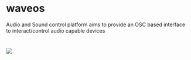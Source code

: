 # waveos
Audio and Sound control platform aims to provide an OSC based interface to interact/control audio capable devices

#

<div hidden>

@startuml wavesOS_system
!define SPRITESURL https://raw.githubusercontent.com/plantuml-stdlib/C4-PlantUML/master
!define ICONURL https://raw.githubusercontent.com/Roemer/plantuml-office/master/icons

!includeurl SPRITESURL/C4_Context.puml
!includeurl SPRITESURL/C4_Container.puml

' LAYOUT_TOP_DOWN()
' LAYOUT_AS_SKETCH()
LAYOUT_WITH_LEGEND()

title System Context diagram for WavesOS System

Person_Ext(soundUser, "Sound User", "Controls sound")
System(soundSystem, "Sound Control Hub", "Processes sound control signals [OSC]")
Container(audioController, "Audio Control", "Manages audio settings", "audio-controller.png")
Container(soundEngine, "Sound Control Engine", "Generates sound effects", "sound-engine.png")
Container(audioInterface, "Audio Interface Control", "Audio Device Connectivity", "audio-device.png")

Rel(soundUser, soundSystem, "Communicates", "OSC over UDP/HTTP")

Rel(soundSystem, audioController, "Amplification/ Signal Routing and Mixing / EQ")
Rel(soundSystem, soundEngine, "Generates sound")
BiRel(audioController, audioInterface, "IO")
BiRel(audioInterface, soundEngine, "IO")
@enduml

</div>

![](wavesOS_system.svg)
